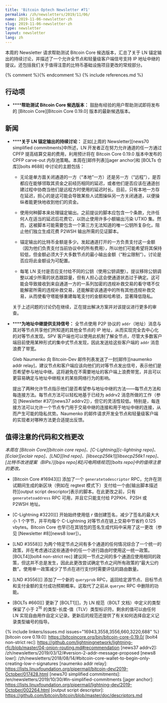 ```yaml
---
title: 'Bitcoin Optech Newsletter #71'
permalink: /zh/newsletters/2019/11/06/
name: 2019-11-06-newsletter-zh
slug: 2019-11-06-newsletter-zh
type: newsletter
layout: newsletter
lang: zh
---
```

本周的 Newsletter 请求帮助测试 Bitcoin Core 候选版本，汇总了关于 LN 锚定输出的持续讨论，并描述了一个允许全节点和轻量级客户端信号支持 IP 地址中继的提议。还包括我们关于值得注意的比特币基础设施项目更改的常规部分。

{% comment %}<!-- include references.md below the fold but above any Jekyll/Liquid variables-->{% endcomment %}
{% include references.md %}

## 行动项

- **<!--help-test-bitcoin-core-release-candidate-->****帮助测试 Bitcoin Core 候选版本：** 鼓励有经验的用户帮助测试即将发布的 [Bitcoin Core][Bitcoin Core 0.19.0] 版本的最新候选版本。

## 新闻

- **<!--continued-discussion-of-ln-anchor-outputs-->****关于 LN 锚定输出的持续讨论：** 正如[上周的 Newsletter][news70 simplified commitments]中所述，LN 开发者正在努力允许通道的任一方通过 CPFP 提高结算交易的费用，利用预计将在 Bitcoin Core 0.19.0 版本中发布的 CPFP carve-out 内存池策略。本周在[邮件列表][jager anchor]和 [BOLTs 仓库][bolts #688] 中讨论的主题包括：

  - 无论是单方面关闭通道的一方（“本地”一方）还是另一方（“远程”），是否都应在能够领取其资金之前经历相同的延迟，或者他们是否应该在通道创建过程中协商当他们是远程方时使用的延迟时长。目前，只有本地一方存在延迟，担心的是这可能会导致某些人试图操纵另一方关闭通道，以便操纵者能更快地收到他们的资金。

  - 使用何种脚本来处理锚定输出。之前提议的脚本应包含一个条款，允许任何人在适当的延迟后花费它，以防止使用许多小额输出污染 UTXO 集。然而，这被脚本可能需要包含一个第三方无法知道的唯一公钥所复杂化，阻止他们独立生成花费 P2WSH 输出所需的见证脚本。

  - 锚定输出的比特币金额是多少。发起通道打开的一方负责支付这一金额（因为他们负责支付当前协议中的所有费用），所以他们可能希望将其保持较低，但金额必须大于大多数节点的最小输出金额（“粉尘限制”）。讨论是否应将此金额设为可配置。

  - 每笔 LN 支付是否应支付给不同的公钥（使用公钥调整）。提议移除公钥调整以减少所需的状态跟踪量，但有人担心这会使通道状态过于确定。这可能会导致接收到来自通道一方的一系列加密的违规补救交易的看守塔不仅能解密所需的违规补救交易，还能解密该通道中的所有其他违规补救交易，从而使看守塔能够重建每笔支付的金额和哈希锁，显著降低隐私。

  关于上述问题的讨论仍在继续，正在提出解决方案并对该提议进行更多的审查。

- **<!--signaling-support-for-address-relay-->****为地址中继提供支持信号：** 全节点使用 P2P 协议的 `addr`（地址）消息与其对等节点共享他们所知道的其他全节点的 IP 地址，从而实现完全去中心化的对等节点发现。SPV 客户端也可以使用此机制了解全节点，尽管大多数客户端目前使用某种形式的集中式节点发现，因此发送给这些客户端的 `addr` 消息浪费了带宽。

  Gleb Naumenko 向 Bitcoin-Dev 邮件列表发送了一封[邮件][naumenko addr relay]，建议节点和客户端应该向他们的对等节点发出信号，表示他们是否希望参与地址中继。这将避免在不需要地址的客户端上浪费带宽，并且可以更容易确定与地址中继相关的某些网络行为的影响。

  提出了两种允许节点指示他们是否希望参与地址中继的方法——每节点方法和每连接方法。每节点方法可以轻松地基于已经为 addrv2 消息所做的工作（参见 [Newsletter #37][news37 addrv2]），但它的灵活性较低。特别是，每连接方法可以允许一个节点专门用于交易中继的连接和用于地址中继的连接，从而产生可能的隐私优势。Naumenko 的邮件请求开发全节点和轻量级客户端的实现者对哪种方法更合适提出反馈。

## 值得注意的代码和文档更改

*本周在 [Bitcoin Core][bitcoin core repo]、[C-Lightning][c-lightning repo]、[Eclair][eclair repo]、[LND][lnd repo]、[libsecp256k1][libsecp256k1 repo]、[比特币改进提案（BIPs）][bips repo]和[闪电网络规范][bolts repo]中的值得注意的更改。*

- [Bitcoin Core #16943][] 添加了一个 `generatetodescriptor` RPC，允许在测试期间生成的新区块（例如在 regtest 模式下）支付给一个由[输出脚本描述符][output script descriptor]表示的脚本。在此更改之前，只有 `generatetoaddress` RPC 可用，并且它只能支付给 P2PKH、P2SH 或 P2WSH 地址。

- [C-Lightning #3220][] 开始始终使用低 *r* 值创建签名，减少了签名的最大大小 1 个字节，并平均每个 C-Lightning 对等节点在链上交易中节省约 0.125 vbytes。Bitcoin Core 也早已在其钱包的签名生成代码中采用了这一更改（参见 [Newsletter #8][news8 lowr]）。

- [LND #3558][] 为两个特定节点之间有多个通道的任何情况综合了一个统一的政策，并在考虑通过这些通道中的任一个进行路由时使用这一统一政策。[BOLT4][bolt4 non-strict rec] 建议同一节点之间的多个通道应使用相同的政策，但这并不总是发生，因此此更改尝试确定节点之间所有政策的“最大公约数”。使用单一政策减少了节点在进行支付时需要评估的路由数量。

- [LND #3556][] 添加了一个新的 `queryprob` RPC，返回给定源节点、目标节点和支付金额的支付成功预期概率。这取代了之前从 `querymc` RPC 中删除的功能。

- [BOLTs #660][] 更新了 [BOLT1][]，为 LN 规范（BOLT 文档）中定义的类型保留了小于 2<sup>16</sup> 的类型-长度-值（TLV）类型标识符。剩余的值可以由任何 LN 实现自由用作自定义记录。更新后的规范还提供了有关如何选择自定义记录类型编号的指导。

{% include linkers/issues.md issues="16943,3558,3556,660,3220,688" %}
[bitcoin core 0.19.0]: https://bitcoincore.org/bin/bitcoin-core-0.19.0/
[bolt4 non-strict rec]: https://github.com/lightningnetwork/lightning-rfc/blob/master/04-onion-routing.md#recommendation
[news37 addrv2]: /zh/newsletters/2019/03/12/#version-2-addr-message-proposed
[news8 lowr]: /zh/newsletters/2018/08/14/#bitcoin-core-wallet-to-begin-only-creating-low-r-signatures
[naumenko addr relay]: https://lists.linuxfoundation.org/pipermail/bitcoin-dev/2019-October/017428.html
[news70 simplified commitments]: /en/newsletters/2019/10/30/#ln-simplified-commitments
[jager anchor]: https://lists.linuxfoundation.org/pipermail/lightning-dev/2019-October/002264.html
[output script descriptor]: https://github.com/bitcoin/bitcoin/blob/master/doc/descriptors.md
